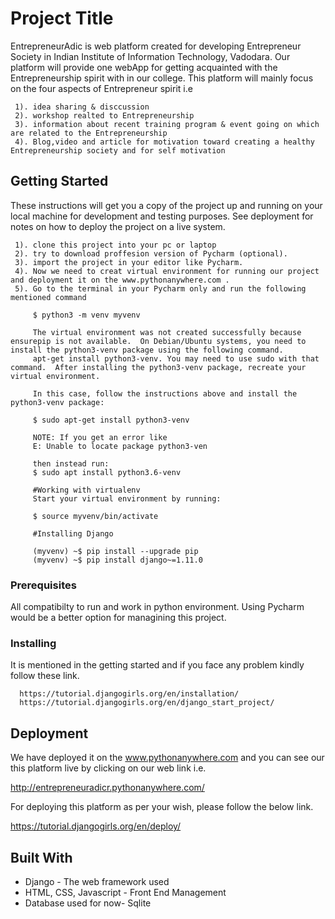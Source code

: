 # Project Title

EntrepreneurAdic is web platform created for developing Entrepreneur Society in Indian Institute of Information Technology, Vadodara.
Our platform will provide one webApp for getting acquainted with the Entrepreneurship spirit with in our college. This platform will mainly 
focus on the four aspects of Entrepreneur spirit i.e 

     1). idea sharing & disccussion 
     2). workshop realted to Entrepreneurship
     3). information about recent training program & event going on which are related to the Entrepreneurship
     4). Blog,video and article for motivation toward creating a healthy Entrepreneurship society and for self motivation
     
## Getting Started

These instructions will get you a copy of the project up and running on your local machine for development and testing purposes. See deployment for notes on how to deploy the project on a live system.
     
     1). clone this project into your pc or laptop
     2). try to download proffesion version of Pycharm (optional).
     3). import the project in your editor like Pycharm.
     4). Now we need to creat virtual environment for running our project and deployment it on the www.pythonanywhere.com .
     5). Go to the terminal in your Pycharm only and run the following mentioned command
         
         $ python3 -m venv myvenv
         
         The virtual environment was not created successfully because ensurepip is not available.  On Debian/Ubuntu systems, you need to install the python3-venv package using the following command.
         apt-get install python3-venv. You may need to use sudo with that command.  After installing the python3-venv package, recreate your virtual environment.
         
         In this case, follow the instructions above and install the python3-venv package:
         
         $ sudo apt-get install python3-venv
         
         NOTE: If you get an error like
         E: Unable to locate package python3-ven
         
         then instead run:
         $ sudo apt install python3.6-venv
         
         #Working with virtualenv
         Start your virtual environment by running:
         
         $ source myvenv/bin/activate
         
         #Installing Django
         
         (myvenv) ~$ pip install --upgrade pip
         (myvenv) ~$ pip install django~=1.11.0
         



         

### Prerequisites

All compatibilty to run and work in python environment. Using Pycharm would be a better option for managining this project.

### Installing

It is mentioned in the getting started and if you face any problem kindly follow these link.

      https://tutorial.djangogirls.org/en/installation/
      https://tutorial.djangogirls.org/en/django_start_project/

## Deployment

We have deployed it on the www.pythonanywhere.com and you can see our this platform live by clicking on our web link i.e.

http://entrepreneuradicr.pythonanywhere.com/

For deploying this platform as per your wish, please follow the below link.

https://tutorial.djangogirls.org/en/deploy/


## Built With

* Django - The web framework used
* HTML, CSS, Javascript - Front End Management
* Database used for now- Sqlite





